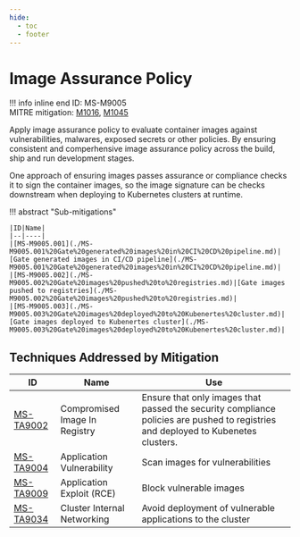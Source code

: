 ```yaml
---
hide:
  - toc
  - footer
---
```


# Image Assurance Policy

!!! info inline end
    ID: MS-M9005<br>
    MITRE mitigation: [M1016](https://attack.mitre.org/mitigations/M1016/), [M1045](https://attack.mitre.org/mitigations/M1045/)


Apply image assurance policy to evaluate container images against vulnerabilities, malwares, exposed secrets or other policies. By ensuring consistent and comperhensive image assurance policy across the build, ship and run development stages.

One approach of ensuring images passes assurance or compliance checks it to sign the container images, so the image signature can be checks downstream when deploying to Kubernetes clusters at runtime.


!!! abstract "Sub-mitigations"

    |ID|Name|
    |--|----|
    |[MS-M9005.001](./MS-M9005.001%20Gate%20generated%20images%20in%20CI%20CD%20pipeline.md)|[Gate generated images in CI/CD pipeline](./MS-M9005.001%20Gate%20generated%20images%20in%20CI%20CD%20pipeline.md)|
    |[MS-M9005.002](./MS-M9005.002%20Gate%20images%20pushed%20to%20registries.md)|[Gate images pushed to registries](./MS-M9005.002%20Gate%20images%20pushed%20to%20registries.md)|
    |[MS-M9005.003](./MS-M9005.003%20Gate%20images%20deployed%20to%20Kubenertes%20cluster.md)|[Gate images deployed to Kubenertes cluster](./MS-M9005.003%20Gate%20images%20deployed%20to%20Kubenertes%20cluster.md)|




## Techniques Addressed by Mitigation

|ID|Name|Use|
|--|----|---|
|[MS-TA9002](../../techniques/Compromised%20Image%20In%20Registry.md)|Compromised Image In Registry|Ensure that only images that passed the security compliance policies are pushed to registries and deployed to Kubenetes clusters.|
|[MS-TA9004](../../techniques/Application%20Vulnerability.md)|Application Vulnerability|Scan images for vulnerabilities|
|[MS-TA9009](../../techniques/Application%20Exploit%20(RCE).md)|Application Exploit (RCE)|Block vulnerable images|
|[MS-TA9034](../../techniques/Cluster%20internal%20networking.md)|Cluster Internal Networking|Avoid deployment of vulnerable applications to the cluster|

